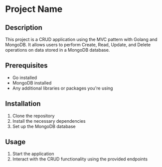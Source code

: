 # Project Name

## Description
This project is a CRUD application using the MVC pattern with Golang and MongoDB. It allows users to perform Create, Read, Update, and Delete operations on data stored in a MongoDB database.

## Prerequisites
- Go installed
- MongoDB installed
- Any additional libraries or packages you're using

## Installation
1. Clone the repository
2. Install the necessary dependencies
3. Set up the MongoDB database

## Usage
1. Start the application
2. Interact with the CRUD functionality using the provided endpoints
